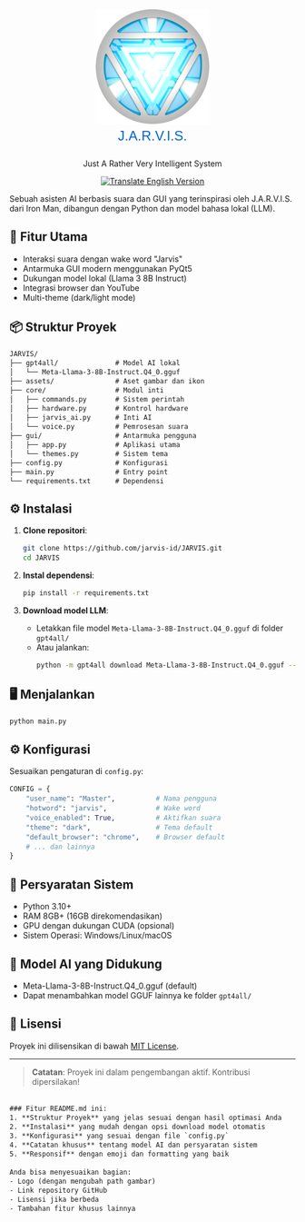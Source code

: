 <div align="center">
  <img src="assets/logo.png" alt="JARVIS Logo" width="200">
</div>

<svg width="100%" height="40" xmlns="http://www.w3.org/2000/svg">
  <text x="50%" y="25" font-family="Arial" font-size="24" fill="#0366d6" text-anchor="middle">J.A.R.V.I.S.</text>
</svg>
<p style align="center">Just A Rather Very Intelligent System</p>

<p align="center">
  <a href="./README-en.md">
    <img src="https://img.shields.io/badge/Translate%20to %20English%20Version-%E2%86%92-blue" alt="Translate English Version">
  </a>
</p>

Sebuah asisten AI berbasis suara dan GUI yang terinspirasi oleh J.A.R.V.I.S. dari Iron Man, dibangun dengan Python dan model bahasa lokal (LLM).

## 🚀 Fitur Utama
- Interaksi suara dengan wake word "Jarvis"
- Antarmuka GUI modern menggunakan PyQt5
- Dukungan model lokal (Llama 3 8B Instruct)
- Integrasi browser dan YouTube
- Multi-theme (dark/light mode)

## 📦 Struktur Proyek
```
JARVIS/
├── gpt4all/              # Model AI lokal
│   └── Meta-Llama-3-8B-Instruct.Q4_0.gguf
├── assets/               # Aset gambar dan ikon
├── core/                 # Modul inti
│   ├── commands.py       # Sistem perintah
│   ├── hardware.py       # Kontrol hardware
│   ├── jarvis_ai.py      # Inti AI
│   └── voice.py          # Pemrosesan suara
├── gui/                  # Antarmuka pengguna
│   ├── app.py            # Aplikasi utama
│   └── themes.py         # Sistem tema
├── config.py             # Konfigurasi
├── main.py               # Entry point
└── requirements.txt      # Dependensi
```

## ⚙️ Instalasi
1. **Clone repositori**:
   ```bash
   git clone https://github.com/jarvis-id/JARVIS.git
   cd JARVIS
   ```

2. **Instal dependensi**:
   ```bash
   pip install -r requirements.txt
   ```

3. **Download model LLM**:
   - Letakkan file model `Meta-Llama-3-8B-Instruct.Q4_0.gguf` di folder `gpt4all/`
   - Atau jalankan:
     ```bash
     python -m gpt4all download Meta-Llama-3-8B-Instruct.Q4_0.gguf --path gpt4all/
     ```

## 🖥️ Menjalankan
```bash
python main.py
```

## ⚙️ Konfigurasi
Sesuaikan pengaturan di `config.py`:
```python
CONFIG = {
    "user_name": "Master",          # Nama pengguna
    "hotword": "jarvis",            # Wake word
    "voice_enabled": True,          # Aktifkan suara
    "theme": "dark",                # Tema default
    "default_browser": "chrome",    # Browser default
    # ... dan lainnya
}
```

## 📌 Persyaratan Sistem
- Python 3.10+
- RAM 8GB+ (16GB direkomendasikan)
- GPU dengan dukungan CUDA (opsional)
- Sistem Operasi: Windows/Linux/macOS

## 🤖 Model AI yang Didukung
- Meta-Llama-3-8B-Instruct.Q4_0.gguf (default)
- Dapat menambahkan model GGUF lainnya ke folder `gpt4all/`

## 📄 Lisensi
Proyek ini dilisensikan di bawah [MIT License](LICENSE.txt).

---

> **Catatan**: Proyek ini dalam pengembangan aktif. Kontribusi dipersilakan!
```

### Fitur README.md ini:
1. **Struktur Proyek** yang jelas sesuai dengan hasil optimasi Anda
2. **Instalasi** yang mudah dengan opsi download model otomatis
3. **Konfigurasi** yang sesuai dengan file `config.py`
4. **Catatan khusus** tentang model AI dan persyaratan sistem
5. **Responsif** dengan emoji dan formatting yang baik

Anda bisa menyesuaikan bagian:
- Logo (dengan mengubah path gambar)
- Link repository GitHub
- Lisensi jika berbeda
- Tambahan fitur khusus lainnya
